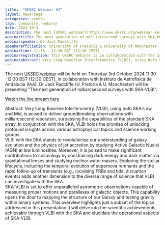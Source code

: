 ```yaml
---
title:  "UKSRC Webinar #3"
layout: news-page
categories: events
tags: community, webinar
date: 2024-10-3
description: The next [UKSRC webinar](https://www.uksrc.org/webinar-series/) will be held on Thursday 3rd October 2024 11:30 -12:30 BST (12:30 CEST), in collaboration with Instituto de Astrofísica de Andalucía (IAA). Dr Jack Radcliffe (U. Pretoria & U. Manchester) will be presenting "The next generation of milliarcsecond surveys with SKA-VLBI".   
webinartitle: The next generation of milliarcsecond surveys with SKA-VLBI
webinarspeaker: Dr Jack Radcliffe
speakeraffiliation: University of Pretoria & University of Manchester
webinartime: 11:30 - 12:30 BST (12:30 CEST)
webinarregistration: This UKSRC webinar is in collaboration with the Instituto de Astrofísica de Andalucía's [SO coloquio series](https://www.iaa.csic.es/en/seminars/so-coloquio-next-generation-milliarcsecond-surveys-ska-vlbi).
webinarabstract: Very Long Baseline Interferometry (VLBI), using both SKA-Low and Mid, is poised to deliver groundbreaking observations with milliarcsecond resolution, surpassing the capabilities of the standard SKA array. In conjunction with the SKA, VLBI holds the promise of unlocking profound insights across various astrophysical topics and science working groups. VLBI with the SKA stands to revolutionise our understanding of galaxy evolution and the physics of jet accretion by studying Active Galactic Nuclei (AGN) at low luminosities. Moreover, it is poised to make significant contributions to cosmology by constraining dark energy and dark matter via gravitational lenses and studying nuclear water masers. Exploring the stellar lifecycle, including the temporal evolution of supernova remnants and the rapid follow-up of transients (e.g., localising FRBs and tidal disruption events) adds another dimension to the diverse range of science that VLBI can investigate with the SKA. SKA-VLBI is set to offer unparalleled astrometric observations capable of measuring proper motions and parallaxes of galactic objects. This capability opens the door to mapping the structure of our Galaxy and testing gravity within binary systems. This overview highlights just a subset of the topics addressed in this presentation. I will delve into the scientific achievements achievable through VLBI with the SKA and elucidate the operational aspects of SKA-VLBI
---
```


The next [UKSRC webinar](https://www.uksrc.org/webinar-series/) will be held on Thursday 3rd October 2024 11:30 -12:30 BST (12:30 CEST), in collaboration with Instituto de Astrofísica de Andalucía (IAA). Dr Jack Radcliffe (U. Pretoria & U. Manchester) will be presenting "The next generation of milliarcsecond surveys with SKA-VLBI".   

[Watch the live stream here](https://youtube.com/live/XTYiSe8md48?feature=share)
  
Abstract: Very Long Baseline Interferometry (VLBI), using both SKA-Low and Mid, is poised to deliver groundbreaking observations with milliarcsecond resolution, surpassing the capabilities of the standard SKA array. In conjunction with the SKA, VLBI holds the promise of unlocking profound insights across various astrophysical topics and science working groups.  
VLBI with the SKA stands to revolutionise our understanding of galaxy evolution and the physics of jet accretion by studying Active Galactic Nuclei (AGN) at low luminosities. Moreover, it is poised to make significant contributions to cosmology by constraining dark energy and dark matter via gravitational lenses and studying nuclear water masers. Exploring the stellar lifecycle, including the temporal evolution of supernova remnants and the rapid follow-up of transients (e.g., localising FRBs and tidal disruption events) adds another dimension to the diverse range of science that VLBI can investigate with the SKA.  
SKA-VLBI is set to offer unparalleled astrometric observations capable of measuring proper motions and parallaxes of galactic objects. This capability opens the door to mapping the structure of our Galaxy and testing gravity within binary systems. This overview highlights just a subset of the topics addressed in this presentation. I will delve into the scientific achievements achievable through VLBI with the SKA and elucidate the operational aspects of SKA-VLBI.
